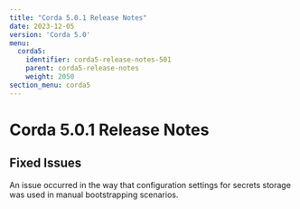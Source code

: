 ```yaml
---
title: "Corda 5.0.1 Release Notes"
date: 2023-12-05
version: 'Corda 5.0'
menu:
  corda5:
    identifier: corda5-release-notes-501
    parent: corda5-release-notes
    weight: 2050
section_menu: corda5
---
```

# Corda 5.0.1 Release Notes

## Fixed Issues

An issue occurred in the way that configuration settings for secrets storage was used in manual bootstrapping scenarios.
